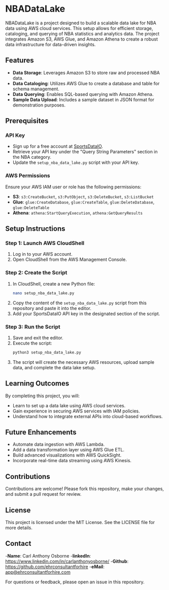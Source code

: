 # NBADataLake

NBADataLake is a project designed to build a scalable data lake for NBA data using AWS cloud services. This setup allows for efficient storage, cataloging, and querying of NBA statistics and analytics data. The project integrates Amazon S3, AWS Glue, and Amazon Athena to create a robust data infrastructure for data-driven insights.

## Features

- **Data Storage**: Leverages Amazon S3 to store raw and processed NBA data.
- **Data Cataloging**: Utilizes AWS Glue to create a database and table for schema management.
- **Data Querying**: Enables SQL-based querying with Amazon Athena.
- **Sample Data Upload**: Includes a sample dataset in JSON format for demonstration purposes.

## Prerequisites

### API Key
- Sign up for a free account at [SportsDataIO](https://sportsdata.io/).
- Retrieve your API key under the "Query String Parameters" section in the NBA category.
- Update the `setup_nba_data_lake.py` script with your API key.

### AWS Permissions
Ensure your AWS IAM user or role has the following permissions:
- **S3**: `s3:CreateBucket`, `s3:PutObject`, `s3:DeleteBucket`, `s3:ListBucket`
- **Glue**: `glue:CreateDatabase`, `glue:CreateTable`, `glue:DeleteDatabase`, `glue:DeleteTable`
- **Athena**: `athena:StartQueryExecution`, `athena:GetQueryResults`

## Setup Instructions

### Step 1: Launch AWS CloudShell
1. Log in to your AWS account.
2. Open CloudShell from the AWS Management Console.

### Step 2: Create the Script
1. In CloudShell, create a new Python file:
   ```bash
   nano setup_nba_data_lake.py
   ```
2. Copy the content of the `setup_nba_data_lake.py` script from this repository and paste it into the editor.
3. Add your SportsDataIO API key in the designated section of the script.

### Step 3: Run the Script
1. Save and exit the editor.
2. Execute the script:
   ```bash
   python3 setup_nba_data_lake.py
   ```
3. The script will create the necessary AWS resources, upload sample data, and complete the data lake setup.

## Learning Outcomes

By completing this project, you will:
- Learn to set up a data lake using AWS cloud services.
- Gain experience in securing AWS services with IAM policies.
- Understand how to integrate external APIs into cloud-based workflows.

## Future Enhancements

- Automate data ingestion with AWS Lambda.
- Add a data transformation layer using AWS Glue ETL.
- Build advanced visualizations with AWS QuickSight.
- Incorporate real-time data streaming using AWS Kinesis.

## Contributions

Contributions are welcome! Please fork this repository, make your changes, and submit a pull request for review.

## License

This project is licensed under the MIT License. See the LICENSE file for more details.

## Contact
-**Name**: Carl Anthony Osborne
-**linkedIn**: https://www.linkedin.com/in/carlanthonyosborne/
-**Github**: https://github.com/ehrconsultantforhire
-**eMail**: app@ehrconsultantforhire.com

For questions or feedback, please open an issue in this repository.

